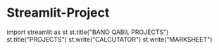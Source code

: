 # Streamlit-Project
import streamlit as st
st.title("BANO QABIL PROJECTS")
st.title("PROJECTS")
st.write("CALCUTATOR")
st.write("MARKSHEET")
